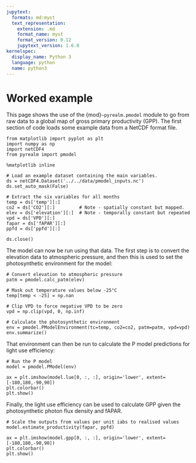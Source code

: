 ```yaml
---
jupytext:
  formats: md:myst
  text_representation:
    extension: .md
    format_name: myst
    format_version: 0.12
    jupytext_version: 1.6.0
kernelspec:
  display_name: Python 3
  language: python
  name: python3
---
```


# Worked example

This page shows the use of the {mod}`~pyrealm.pmodel` module to go from raw
data to a global map of gross primary productivity (GPP). The first section 
of code loads some example data from a NetCDF format file.


```{code-cell} ipython3
from matplotlib import pyplot as plt
import numpy as np
import netCDF4
from pyrealm import pmodel

%matplotlib inline

# Load an example dataset containing the main variables.
ds = netCDF4.Dataset('../../data/pmodel_inputs.nc')
ds.set_auto_mask(False)

# Extract the six variables for all months
temp = ds['temp'][:]
co2 = ds['CO2'][:]         # Note - spatially constant but mapped.
elev = ds['elevation'][:]  # Note - temporally constant but repeated
vpd = ds['VPD'][:]
fapar = ds['fAPAR'][:]
ppfd = ds['ppfd'][:]

ds.close()
```

The model can now be run using that data. The first step is to convert the 
elevation data to atmospheric pressure, and then this is used to set the
photosynthetic environment for the model:  

```{code-cell} ipython3
# Convert elevation to atmospheric pressure
patm = pmodel.calc_patm(elev)

# Mask out temperature values below -25°C
temp[temp < -25] = np.nan

# Clip VPD to force negative VPD to be zero
vpd = np.clip(vpd, 0, np.inf)

# Calculate the photosynthetic environment
env = pmodel.PModelEnvironment(tc=temp, co2=co2, patm=patm, vpd=vpd)
env.summarize()
```

That environment can then be run to calculate the P model predictions for
light use efficiency:


```{code-cell} ipython3
# Run the P model
model = pmodel.PModel(env)

ax = plt.imshow(model.lue[0, :, :], origin='lower', extent=[-180,180,-90,90])
plt.colorbar()
plt.show()
```

Finally, the light use efficiency can be used to calculate GPP given the
photosynthetic photon flux density and fAPAR.


```{code-cell} ipython3
# Scale the outputs from values per unit iabs to realised values
model.estimate_productivity(fapar, ppfd)

ax = plt.imshow(model.gpp[0, :, :], origin='lower', extent=[-180,180,-90,90])
plt.colorbar()
plt.show()
```
